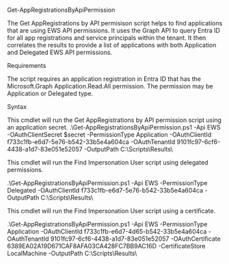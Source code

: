 Get-AppRegistrationsByApiPermission


The Get AppRegistrations by API permisison script helps to find applications that are using EWS API permissions. It uses the Graph API to query Entra ID for all app registrations and service principals within the tenant. It then correlates the results to provide a list of applications with both Application and Delegated EWS API permissions.

Requirements

The script requires an application registration in Entra ID that has the Microsoft.Graph Application.Read.All permission. The permission may be Application or Delegated type.

Syntax

This cmdlet will run the Get AppRegistrations by API permission script using an application secret.
.\Get-AppRegistrationsByApiPermission.ps1 -Api EWS -OAuthClientSecret $secret -PermissionType Application -OAuthClientId f733c1fb-e6d7-5e76-b542-33b5e4a604ca -OAuthTenantId 9101fc97-6cf6-4438-a1d7-83e051e52057 -OutputPath C:\Scripts\Results\

This cmdlet will run the Find Impersonation User script using delegated permissions.

.\Get-AppRegistrationsByApiPermission.ps1 -Api EWS -PermissionType Delegated -OAuthClientId f733c1fb-e6d7-5e76-b542-33b5e4a604ca -OutputPath C:\Scripts\Results\

This cmdlet will run the Find Impersonation User script using a certificate.

.\Get-AppRegistrationsByApiPermission.ps1 -Api EWS -PermissionType Application -OAuthClientId f733c1fb-e6d7-4d65-b542-33b5e4a604ca -OAuthTenantId 9101fc97-6cf6-4438-a1d7-83e051e52057  -OAuthCertificate 6389EA02A19D671CAF8AFA03CA428FC7BB9AC16D -CertificateStore LocalMachine -OutputPath C:\Scripts\Results\



